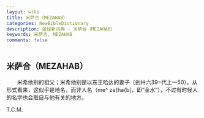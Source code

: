 ```yaml
---
layout: wiki
title: 米萨合（MEZAHAB）
categories: NewBibleDictionary
description: 圣经新词典 - 米萨合（MEZAHAB）
keywords: 米萨合, MEZAHAB
comments: false
---
```


## 米萨合（MEZAHAB）

　　米希他别的祖父；米希他别是以东王哈达的妻子（创卅六39=代上一50）。从形式看来，这似乎是地名，而非人名（me^ za{ha{b[，即“金水”），不过有时候人的名字也会取自与他有关的地方。

T.C.M.








